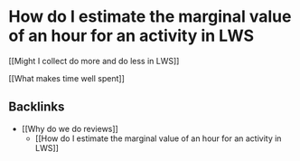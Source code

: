 # How do I estimate the marginal value of an hour for an activity in LWS
[[Might I collect do more and do less in LWS]]

[[What makes time well spent]]

## Backlinks
* [[Why do we do reviews]]
	* [[How do I estimate the marginal value of an hour for an activity in LWS]]

<!-- #p1 -->

<!-- {BearID:49796031-CC24-443A-AF8F-E62C04FC663D-13323-000032ECC4C30094} -->
